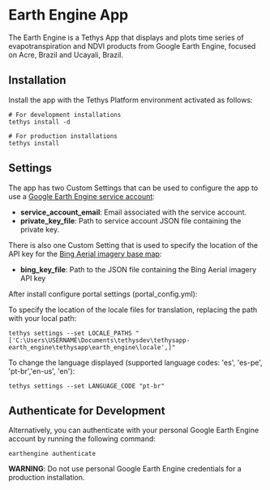 # Earth Engine App

The Earth Engine is a Tethys App that displays and plots time series of evapotranspiration and NDVI products from Google Earth Engine, focused on Acre, Brazil and Ucayali, Brazil.

## Installation

Install the app with the Tethys Platform environment activated as follows:

```
# For development installations
tethys install -d

# For production installations
tethys install
```

## Settings

The app has two Custom Settings that can be used to configure the app to use a [Google Earth Engine service account](https://developers.google.com/earth-engine/service_account):

* **service_account_email**: Email associated with the service account.
* **private_key_file**: Path to service account JSON file containing the private key.

There is also one Custom Setting that is used to specify the location of the API key for the [Bing Aerial imagery base map](http://www.bingmapsportal.com/):
* **bing_key_file**: Path to the JSON file containing the Bing Aerial imagery API key

After install configure portal settings (portal_config.yml):

To specify the location of the locale files for translation, replacing the path with your local path:

```
tethys settings --set LOCALE_PATHS "['C:\Users\USERNAME\Documents\tethysdev\tethysapp-earth_engine\tethysapp\earth_engine\locale',]"
```

To change the language displayed (supported language codes: 'es', 'es-pe', 'pt-br','en-us', 'en'):

```
tethys settings --set LANGUAGE_CODE "pt-br"
```

## Authenticate for Development

Alternatively, you can authenticate with your personal Google Earth Engine account by running the following command:

```
earthengine authenticate
```

**WARNING**: Do not use personal Google Earth Engine credentials for a production installation.

